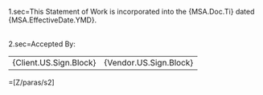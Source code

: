 1.sec=This Statement of Work is incorporated into the {MSA.Doc.Ti} dated {MSA.EffectiveDate.YMD}.<br><br>

2.sec=Accepted By:<br><table><tr><td>{Client.US.Sign.Block}</td><td>{Vendor.US.Sign.Block}</td></tr></table>

=[Z/paras/s2]
